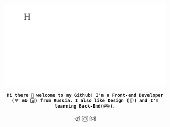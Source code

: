 <center>
<img align="rigth" alt="Bogdan Korshunov" src="img/githubrix.gif">

</center>
<h4 align="center"><samp> Hi there 👋 welcome to my Github! I'm a Front-end Developer (<img width="15px" align="center" alt="Bogdan Korshunov" src="img/vuejs.svg"> && <img width="15px" align="center" alt="Bogdan Korshunov" src="img/javascript.svg">) from Russia. I also like Design (<img width="15px" align="center" alt="Bogdan Korshunov" src="img/figma.svg">) and I'm learning Back-End(<img width="20px" align="center" alt="Bogdan Korshunov" src="img/php.svg">).</samp></h4>

<center>
<a href="tg://resolve?domain=AnsRvns"><img width="20px" align="center" alt="Bogdan Korshunov" src="img/telegram.svg"></a>
<a href="https://www.instagram.com/korshunov_be/"><img width="20px" align="center" alt="Bogdan Korshunov" src="img/instagram.svg"></a>
<a href="mailto:korshunov.oren@gmail.com"><img width="20px" align="center" alt="Bogdan Korshunov" src="img/gmail.svg"></a>
</center>
